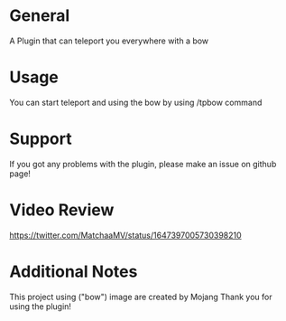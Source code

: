 # General
A Plugin that can teleport you everywhere with a bow
# Usage
You can start teleport and using the bow by using /tpbow command
# Support
If you got any problems with the plugin, please make an issue on github page!
# Video Review
https://twitter.com/MatchaaMV/status/1647397005730398210
# Additional Notes
This project using ("bow") image are created by Mojang
Thank you for using the plugin!
